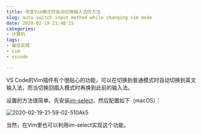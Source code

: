 ```yaml
---
title: 改变Vim模式时自动切换输入法的方法
slug: auto switch input method while changing vim mode
date: 2020-02-19 21:48:15
categories:
- 计算机
tags:
- 最佳实践
- vim
- vscode

---
```


VS Code的Vim插件有个很贴心的功能，可以在切换到普通模式时自动切换到英文输入法，而当切换回插入模式时再换到此前的输入法。

设置的方法很简单。先安装[im-select](https://github.com/daipeihust/im-select)，然后配置如下（macOS）：

![2020-02-19-21-59-02-510Ak5](https://raw.githubusercontent.com/xbot/image-hosting/master/blog/2020-02-19-21-59-02-510Ak5.png)

当然，在Vim里也可以利用im-select实现这个功能。